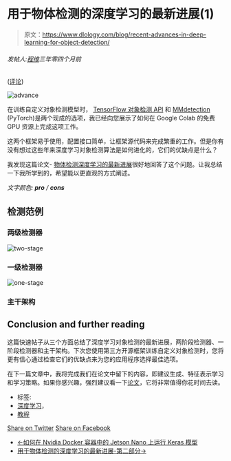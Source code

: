 # 用于物体检测的深度学习的最新进展(1)

> 原文：<https://www.dlology.com/blog/recent-advances-in-deep-learning-for-object-detection/>

###### 发帖人:[程维](/blog/author/Chengwei/)三年零四个月前

([评论](/blog/recent-advances-in-deep-learning-for-object-detection/#disqus_thread))

![advance](img/dfe0945e491f3739e2501380337817b8.png)

在训练自定义对象检测模型时， [TensorFlow 对象检测 API](https://www.dlology.com/blog/how-to-train-an-object-detection-model-easy-for-free/) 和 [MMdetection](https://www.dlology.com/blog/how-to-train-an-object-detection-model-with-mmdetection/) (PyTorch)是两个现成的选项，我已经向您展示了如何在 Google Colab 的免费 GPU 资源上完成这项工作。

这两个框架易于使用，配置接口简单，让框架源代码来完成繁重的工作。但是你有没有想过这些年来深度学习对象检测算法是如何进化的，它们的优缺点是什么？

我发现这篇论文- [物体检测深度学习的最新进展](https://arxiv.org/pdf/1908.03673.pdf)很好地回答了这个问题。让我总结一下我所学到的，希望能以更直观的方式阐述。

*文字颜色: **pro** / **cons***

## 检测范例

### 两级检测器

![two-stage](img/c3835d3c31ab4b16b5cea7878125bdfa.png)

 

### 一级检测器

![one-stage](img/3ecb05c81e03a75033fba25ddae9a98f.png)

 

### 主干架构

##   Conclusion and further reading

这篇快速帖子从三个方面总结了深度学习对象检测的最新进展，两阶段检测器、一阶段检测器和主干架构。下次您使用第三方开源框架训练自定义对象检测时，您将更有信心通过检查它们的优缺点来为您的应用程序选择最佳选项。

在下一篇文章中，我将完成我们在论文中留下的内容，即建议生成、特征表示学习和学习策略。如果你感兴趣，强烈建议看一下[论文](https://arxiv.org/pdf/1908.03673.pdf)，它将非常值得你花时间去读。

*   标签:
*   [深度学习](/blog/tag/deep-learning/)，
*   [教程](/blog/tag/tutorial/)

[Share on Twitter](https://twitter.com/intent/tweet?url=https%3A//www.dlology.com/blog/recent-advances-in-deep-learning-for-object-detection/&text=Recent%20Advances%20in%20Deep%20Learning%20for%20Object%20Detection%20-%20Part%201) [Share on Facebook](https://www.facebook.com/sharer/sharer.php?u=https://www.dlology.com/blog/recent-advances-in-deep-learning-for-object-detection/)

*   [←如何在 Nvidia Docker 容器中的 Jetson Nano 上运行 Keras 模型](/blog/how-to-run-keras-model-on-jetson-nano-in-nvidia-docker-container/)
*   [用于物体检测的深度学习的最新进展-第二部分→](/blog/recent-advances-in-deep-learning-for-object-detection-part-2/)